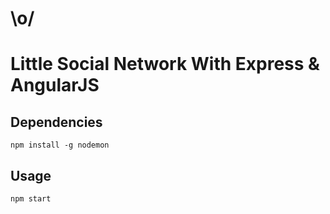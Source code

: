 # \o/
# Little Social Network With Express & AngularJS

## Dependencies
```
npm install -g nodemon
```
## Usage
```
npm start
```
